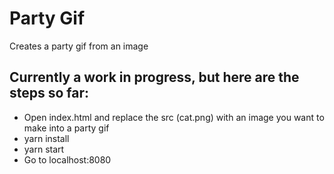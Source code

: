 # Party Gif
Creates a party gif from an image

## Currently a work in progress, but here are the steps so far:
* Open index.html and replace the src (cat.png) with an image you want to make into a party gif
* yarn install
* yarn start
* Go to localhost:8080
